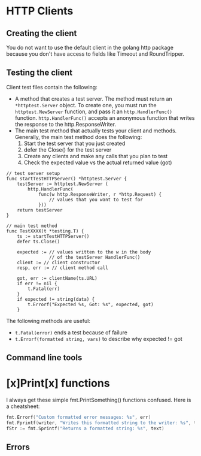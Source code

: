 # HTTP Clients

## Creating the client

You do not want to use the default client in the golang http package because you don't have access to fields like Timeout and RoundTripper.

## Testing the client

Client test files contain the following:
- A method that creates a test server. The method must return an `*httptest.Server` object. To create one, you must run the `httptest.NewServer` function, and pass it an `http.HandlerFunc()` function.
 `http.HandlerFunc()` accepts an anonymous function that writes the response to the http.ResponseWriter.
- The main test method that actually tests your client and methods. Generally, the main test method does the following:
  1. Start the test server that you just created
  2. defer the Close() for the test server
  3. Create any clients and make any calls that you plan to test
  4. Check the expected value vs the actual returned value (got)

```golang
// test server setup
func startTestHTTPServer() *httptest.Server {
    testServer := httptest.NewServer (
        http.HandlerFunc(
            func(w http.ResponseWriter, r *http.Request) {
                // values that you want to test for
            }))
    return testServer
}

// main test method
func TestXXXX(t *testing.T) {
    ts := startTestHTTPServer()
    defer ts.Close()

    expected := // values written to the w in the body 
                // of the testServer HandlerFunc()
    client := // client constructor
    resp, err := // client method call

    got, err := clientName(ts.URL)
    if err != nil {
        t.Fatal(err)
    }
    if expected != string(data) {
        t.Errorf("Expected %s, Got: %s", expected, got)
    }

```
The following methods are useful:
- `t.Fatal(error)` ends a test because of failure
- `t.Errorf(formatted string, vars)` to describe why expected != got


## Command line tools

# [x]Print[x] functions

I always get these simple fmt.PrintSomething() functions confused. Here is a cheatsheet:

```go
fmt.Errorf("Custom formatted error messages: %s", err)
fmt.Fprintf(writer, "Writes this formatted string to the writer: %s", text)
fStr := fmt.Sprintf("Returns a formatted string: %s", text)
```

## Errors